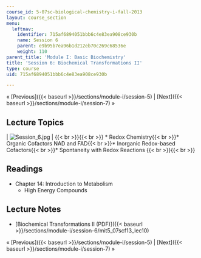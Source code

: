 ```yaml
---
course_id: 5-07sc-biological-chemistry-i-fall-2013
layout: course_section
menu:
  leftnav:
    identifier: 715af6894051bbb6c4e83ea908ce930b
    name: Session 6
    parent: e9b95b7ea96b1d212eb70c269c68536e
    weight: 110
parent_title: 'Module I: Basic Biochemistry'
title: 'Session 6: Biochemical Transformations II'
type: course
uid: 715af6894051bbb6c4e83ea908ce930b

---
```


« [Previous]({{< baseurl >}}/sections/module-i/session-5) | [Next]({{< baseurl >}}/sections/module-i/session-7) »

Lecture Topics
--------------

| ![Session_6.jpg](/coursemedia/5-07sc-biological-chemistry-i-fall-2013/cacf01d87e38d625cfbe722e1a2ea32e_Session_6.jpg) |  {{< br >}}{{< br >}} *   Redox Chemistry{{< br >}}*   Organic Cofactors NAD and FAD{{< br >}}*   Inorganic Redox-based Cofactors{{< br >}}*   Spontaneity with Redox Reactions {{< br >}}{{< br >}}  

Readings
--------

*   Chapter 14: Introduction to Metabolism
    *   High Energy Compounds

Lecture Notes
-------------

*   [Biochemical Transformations II (PDF)]({{< baseurl >}}/sections/module-i/session-6/mit5_07scf13_lec10)

« [Previous]({{< baseurl >}}/sections/module-i/session-5) | [Next]({{< baseurl >}}/sections/module-i/session-7) »